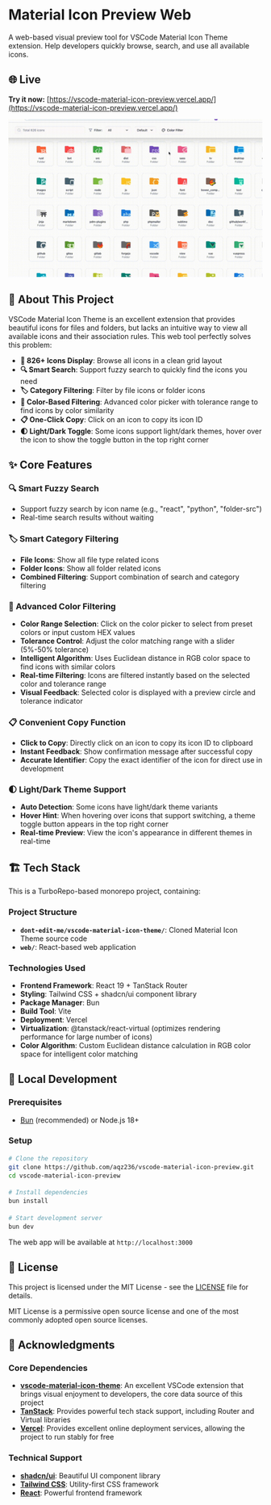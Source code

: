 # Material Icon Preview Web

A web-based visual preview tool for VSCode Material Icon Theme extension. Help developers quickly browse, search, and use all available icons.

## 🌐 Live

**Try it now:** [https://vscode-material-icon-preview.vercel.app/](https://vscode-material-icon-preview.vercel.app/)


![](assets/20250814_230334_color_filter.gif)



## 🎯 About This Project

VSCode Material Icon Theme is an excellent extension that provides beautiful icons for files and folders, but lacks an intuitive way to view all available icons and their association rules. This web tool perfectly solves this problem:

- **📁 826+ Icons Display**: Browse all icons in a clean grid layout
- **🔍 Smart Search**: Support fuzzy search to quickly find the icons you need
- **🏷️ Category Filtering**: Filter by file icons or folder icons
- **🎨 Color-Based Filtering**: Advanced color picker with tolerance range to find icons by color similarity
- **📋 One-Click Copy**: Click on an icon to copy its icon ID
- **🌓 Light/Dark Toggle**: Some icons support light/dark themes, hover over the icon to show the toggle button in the top right corner

## ✨ Core Features

### 🔍 Smart Fuzzy Search

- Support fuzzy search by icon name (e.g., "react", "python", "folder-src")
- Real-time search results without waiting

### 🏷️ Smart Category Filtering

- **File Icons**: Show all file type related icons
- **Folder Icons**: Show all folder related icons
- **Combined Filtering**: Support combination of search and category filtering

### 🎨 Advanced Color Filtering

- **Color Range Selection**: Click on the color picker to select from preset colors or input custom HEX values
- **Tolerance Control**: Adjust the color matching range with a slider (5%-50% tolerance)
- **Intelligent Algorithm**: Uses Euclidean distance in RGB color space to find icons with similar colors
- **Real-time Filtering**: Icons are filtered instantly based on the selected color and tolerance range
- **Visual Feedback**: Selected color is displayed with a preview circle and tolerance indicator

### 📋 Convenient Copy Function

- **Click to Copy**: Directly click on an icon to copy its icon ID to clipboard
- **Instant Feedback**: Show confirmation message after successful copy
- **Accurate Identifier**: Copy the exact identifier of the icon for direct use in development

### 🌓 Light/Dark Theme Support

- **Auto Detection**: Some icons have light/dark theme variants
- **Hover Hint**: When hovering over icons that support switching, a theme toggle button appears in the top right corner
- **Real-time Preview**: View the icon's appearance in different themes in real-time

## 🏗️ Tech Stack

This is a TurboRepo-based monorepo project, containing:

### Project Structure

- **`dont-edit-me/vscode-material-icon-theme/`**: Cloned Material Icon Theme source code
- **`web/`**: React-based web application

### Technologies Used

- **Frontend Framework**: React 19 + TanStack Router
- **Styling**: Tailwind CSS + shadcn/ui component library
- **Package Manager**: Bun
- **Build Tool**: Vite
- **Deployment**: Vercel
- **Virtualization**: @tanstack/react-virtual (optimizes rendering performance for large number of icons)
- **Color Algorithm**: Custom Euclidean distance calculation in RGB color space for intelligent color matching

## 🚀 Local Development

### Prerequisites

- [Bun](https://bun.sh/) (recommended) or Node.js 18+

### Setup

```bash
# Clone the repository
git clone https://github.com/aqz236/vscode-material-icon-preview.git
cd vscode-material-icon-preview

# Install dependencies
bun install

# Start development server
bun dev
```

The web app will be available at `http://localhost:3000`

## 📄 License

This project is licensed under the MIT License - see the [LICENSE](LICENSE) file for details.

MIT License is a permissive open source license and one of the most commonly adopted open source licenses.

## 🙏 Acknowledgments

### Core Dependencies

- **[vscode-material-icon-theme](https://github.com/material-extensions/vscode-material-icon-theme)**: An excellent VSCode extension that brings visual enjoyment to developers, the core data source of this project
- **[TanStack](https://tanstack.com/)**: Provides powerful tech stack support, including Router and Virtual libraries
- **[Vercel](https://vercel.com/)**: Provides excellent online deployment services, allowing the project to run stably for free

### Technical Support

- **[shadcn/ui](https://ui.shadcn.com/)**: Beautiful UI component library
- **[Tailwind CSS](https://tailwindcss.com/)**: Utility-first CSS framework
- **[React](https://react.dev/)**: Powerful frontend framework

